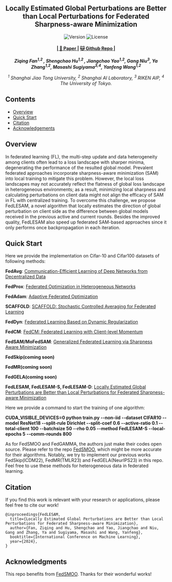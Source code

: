 <p align="center" width="100%">
</p>

<div id="top" align="center">

Locally Estimated Global Perturbations are Better than Local Perturbations for Federated Sharpness-aware Minimization
-----------------------------
<img src="https://img.shields.io/badge/Version-1.0.0-blue.svg" alt="Version"> 
<img src="https://img.shields.io/badge/License-Apache_2.0-green.svg" alt="License">

<h4> |<a href="https://arxiv.org/pdf/2405.18890"> 📑 Paper </a> |
<a href="https://github.com/MediaBrain-SJTU/FedLESAM"> 🐱 Github Repo </a> |
</h4>

<!-- **Authors:** -->

_**Ziqing Fan<sup>1,2 </sup>, Shengchao Hu<sup>1,2 </sup>, Jiangchao Yao<sup>1,2</sup>, Gang Niu<sup>3</sup>, Ya Zhang<sup>1,2</sup>, Masashi Sugiyama<sup>3,4</sup>, Yanfeng Wang<sup>1,2</sup>**_


<!-- **Affiliations:** -->


_<sup>1</sup> Shanghai Jiao Tong University,
<sup>2</sup> Shanghai AI Laboratory,
<sup>3</sup> RIKEN AIP,
<sup>4</sup> The University of Tokyo._

</div>


## Contents

- [Overview](#overview)
- [Quick Start](#quick-start)
- [Citation](#citation)
- [Acknowledgements](#acknowledgments)


## Overview

In federated learning (FL), the multi-step update and data heterogeneity among clients often lead to a loss landscape with sharper minima, degenerating the performance of the resulted global model. Prevalent federated approaches incorporate sharpness-aware minimization (SAM) into local training to mitigate this problem. However, the local loss landscapes may not accurately reflect the flatness of global loss landscape in heterogeneous environments; as a result, minimizing local sharpness and calculating perturbations on client data might not align the efficacy of SAM in FL with centralized training. To overcome this challenge, we propose FedLESAM, a novel algorithm that locally estimates the direction of global perturbation on client side as the difference between global models received in the previous active and current rounds. Besides the improved quality, FedLESAM also speed up federated SAM-based
approaches since it only performs once backpropagation in each iteration. 

## Quick Start

Here we provide the implementation on Cifar-10 and Cifar100 datasets of following methods:

**FedAvg**: [Communication-Efficient Learning of Deep Networks
from Decentralized Data](http://proceedings.mlr.press/v54/mcmahan17a/mcmahan17a.pdf)

**FedProx**: [Federated Optimization in Heterogeneous Networks](https://arxiv.org/pdf/1812.06127.pdf)

**FedAdam**: [Adaptive Federated Optimization](https://openreview.net/pdf?id=LkFG3lB13U5)

**SCAFFOLD**: [SCAFFOLD: Stochastic Controlled Averaging for Federated Learning](http://proceedings.mlr.press/v119/karimireddy20a/karimireddy20a.pdf)

**FedDyn**: [Federated Learning Based on
Dynamic Regularization](https://openreview.net/pdf?id=B7v4QMR6Z9w)

**FedCM**: [FedCM: Federated Learning with
Client-level Momentum](https://arxiv.org/pdf/2106.10874.pdf)

**FedSAM/MoFedSAM**: [Generalized Federated Learning via Sharpness Aware Minimization](https://proceedings.mlr.press/v162/qu22a/qu22a.pdf)

**FedSkip(coming soon)**

**FedMR(coming soon)**

**FedGELA(coming soon)**

**FedLESAM, FedLESAM-S, FedLESAM-D**: [Locally Estimated Global Perturbations are Better than Local Perturbations for Federated Sharpness-aware Minimization](https://arxiv.org/pdf/2405.18890)

Here we provide a command to start the training of one algorithm:

**CUDA_VISIBLE_DEVICES=0 python train.py --non-iid --dataset CIFAR10 --model ResNet18 --split-rule Dirichlet --split-coef 0.6 --active-ratio 0.1 --total-client 100 --batchsize 50 --rho 0.05 --method FedLESAM-S --local-epochs 5 --comm-rounds 800**


As for FedSMOO and FedGAMMA, the authors just make their codes open source. Please refer to the repo [FedSMOO](https://github.com/woodenchild95/FL-Simulator/tree/main), which might be more accurate for their algorithms. Notably, we try to implement our previous works FedSkip(ICDM22), FedMR(TMLR23) and FedGELA(NeurIPS23) in this repo. Feel free to use these methods for heterogeneous data in federated learning.

## Citation
If you find this work is relevant with your research or applications, please feel free to cite our work!
```
@inproceedings{FedLESAM,
  title={Locally Estimated Global Perturbations are Better than Local Perturbations for Federated Sharpness-aware Minimization},
  author={Fan, Ziqing and Hu, Shengchao and Yao, Jiangchao and Niu, Gang and Zhang, Ya and Sugiyama, Masashi and Wang, Yanfeng},
  booktitle={International Conference on Machine Learning},
  year={2024},
}
```

## Acknowledgments

This repo benefits from [FedSMOO](https://github.com/woodenchild95/FL-Simulator/tree/main). Thanks for their wonderful works!
